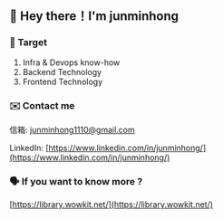 ## 👋 Hey there！I'm junminhong

### 🎯 Target
1. Infra & Devops know-how
2. Backend Technology
3. Frontend Technology

### ✉️ Contact me
信箱: [junminhong1110@gmail.com](mailto:junminhong1110@gmail.com)

LinkedIn: [https://www.linkedin.com/in/junminhong/](https://www.linkedin.com/in/junminhong/)

### 🗣 If you want to know more ?
[https://library.wowkit.net/](https://library.wowkit.net/)
